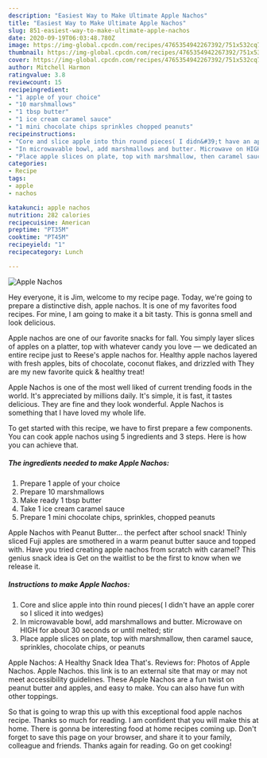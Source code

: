 ```yaml
---
description: "Easiest Way to Make Ultimate Apple Nachos"
title: "Easiest Way to Make Ultimate Apple Nachos"
slug: 851-easiest-way-to-make-ultimate-apple-nachos
date: 2020-09-19T06:03:48.780Z
image: https://img-global.cpcdn.com/recipes/4765354942267392/751x532cq70/apple-nachos-recipe-main-photo.jpg
thumbnail: https://img-global.cpcdn.com/recipes/4765354942267392/751x532cq70/apple-nachos-recipe-main-photo.jpg
cover: https://img-global.cpcdn.com/recipes/4765354942267392/751x532cq70/apple-nachos-recipe-main-photo.jpg
author: Mitchell Harmon
ratingvalue: 3.8
reviewcount: 15
recipeingredient:
- "1 apple of your choice"
- "10 marshmallows"
- "1 tbsp butter"
- "1 ice cream caramel sauce"
- "1 mini chocolate chips sprinkles chopped peanuts"
recipeinstructions:
- "Core and slice apple into thin round pieces( I didn&#39;t have an apple corer so I sliced it into wedges)"
- "In microwavable bowl, add marshmallows and butter. Microwave on HIGH for about 30 seconds or until melted; stir"
- "Place apple slices on plate, top with marshmallow, then caramel sauce, sprinkles, chocolate chips, or peanuts"
categories:
- Recipe
tags:
- apple
- nachos

katakunci: apple nachos 
nutrition: 282 calories
recipecuisine: American
preptime: "PT35M"
cooktime: "PT45M"
recipeyield: "1"
recipecategory: Lunch

---
```



![Apple Nachos](https://img-global.cpcdn.com/recipes/4765354942267392/751x532cq70/apple-nachos-recipe-main-photo.jpg)

Hey everyone, it is Jim, welcome to my recipe page. Today, we're going to prepare a distinctive dish, apple nachos. It is one of my favorites food recipes. For mine, I am going to make it a bit tasty. This is gonna smell and look delicious.

Apple nachos are one of our favorite snacks for fall. You simply layer slices of apples on a platter, top with whatever candy you love — we dedicated an entire recipe just to Reese&#39;s apple nachos for. Healthy apple nachos layered with fresh apples, bits of chocolate, coconut flakes, and drizzled with They are my new favorite quick &amp; healthy treat!

Apple Nachos is one of the most well liked of current trending foods in the world. It's appreciated by millions daily. It's simple, it is fast, it tastes delicious. They are fine and they look wonderful. Apple Nachos is something that I have loved my whole life.


To get started with this recipe, we have to first prepare a few components. You can cook apple nachos using 5 ingredients and 3 steps. Here is how you can achieve that.

<!--inarticleads1-->

##### The ingredients needed to make Apple Nachos:

1. Prepare 1 apple of your choice
1. Prepare 10 marshmallows
1. Make ready 1 tbsp butter
1. Take 1 ice cream caramel sauce
1. Prepare 1 mini chocolate chips, sprinkles, chopped peanuts


Apple Nachos with Peanut Butter… the perfect after school snack! Thinly sliced Fuji apples are smothered in a warm peanut butter sauce and topped with. Have you tried creating apple nachos from scratch with caramel? This genius snack idea is Get on the waitlist to be the first to know when we release it. 

<!--inarticleads2-->

##### Instructions to make Apple Nachos:

1. Core and slice apple into thin round pieces( I didn&#39;t have an apple corer so I sliced it into wedges)
1. In microwavable bowl, add marshmallows and butter. Microwave on HIGH for about 30 seconds or until melted; stir
1. Place apple slices on plate, top with marshmallow, then caramel sauce, sprinkles, chocolate chips, or peanuts


Apple Nachos: A Healthy Snack Idea That&#39;s. Reviews for: Photos of Apple Nachos. Apple Nachos. this link is to an external site that may or may not meet accessibility guidelines. These Apple Nachos are a fun twist on peanut butter and apples, and easy to make. You can also have fun with other toppings. 

So that is going to wrap this up with this exceptional food apple nachos recipe. Thanks so much for reading. I am confident that you will make this at home. There is gonna be interesting food at home recipes coming up. Don't forget to save this page on your browser, and share it to your family, colleague and friends. Thanks again for reading. Go on get cooking!
